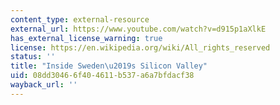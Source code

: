 ```yaml
---
content_type: external-resource
external_url: https://www.youtube.com/watch?v=d915p1aXlkE
has_external_license_warning: true
license: https://en.wikipedia.org/wiki/All_rights_reserved
status: ''
title: "Inside Sweden\u2019s Silicon Valley"
uid: 08dd3046-6f40-4611-b537-a6a7bfdacf38
wayback_url: ''
---
```

